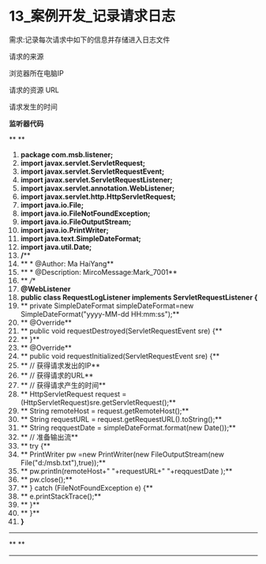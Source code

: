 ﻿
# 13_案例开发_记录请求日志

需求:记录每次请求中如下的信息并存储进入日志文件 

请求的来源 

浏览器所在电脑IP 

请求的资源 URL  

请求发生的时间  

**监听器代码** 

**
**

1.  **package com.msb.listener;**
2.  **import javax.servlet.ServletRequest;**
3.  **import javax.servlet.ServletRequestEvent;**
4.  **import javax.servlet.ServletRequestListener;**
5.  **import javax.servlet.annotation.WebListener;**
6.  **import javax.servlet.http.HttpServletRequest;**
7.  **import java.io.File;**
8.  **import java.io.FileNotFoundException;**
9.  **import java.io.FileOutputStream;**
10. **import java.io.PrintWriter;**
11. **import java.text.SimpleDateFormat;**
12. **import java.util.Date;**
13. **/****
14. ** * @Author: Ma HaiYang**
15. ** * @Description: MircoMessage:Mark_7001**
16. ** */**
17. **@WebListener**
18. **public class RequestLogListener implements ServletRequestListener {**
19. **    private SimpleDateFormat simpleDateFormat=new
    SimpleDateFormat("yyyy-MM-dd HH:mm:ss");**
20. **    @Override**
21. **    public void requestDestroyed(ServletRequestEvent sre) {**
22. **    }**
23. **    @Override**
24. **    public void requestInitialized(ServletRequestEvent sre) {**
25. **        // 获得请求发出的IP**
26. **        // 获得请求的URL**
27. **        // 获得请求产生的时间**
28. **        HttpServletRequest request =
    (HttpServletRequest)sre.getServletRequest();**
29. **        String remoteHost = request.getRemoteHost();**
30. **        String requestURL = request.getRequestURL().toString();**
31. **        String reqquestDate = simpleDateFormat.format(new Date());**
32. **        // 准备输出流**
33. **        try {**
34. **            PrintWriter pw =new PrintWriter(new FileOutputStream(new
    File("d:/msb.txt"),true));**
35. **            pw.println(remoteHost+" "+requestURL+" "+reqquestDate );**
36. **            pw.close();**
37. **        } catch (FileNotFoundException e) {**
38. **            e.printStackTrace();**
39. **        }**
40. **    }**
41. **}**

** **

**
**



------------------------------------------------------------

